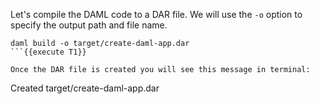 Let's compile the DAML code to a DAR file. We will use the `-o` option to specify the output path and file name.

```
daml build -o target/create-daml-app.dar
```{{execute T1}}

Once the DAR file is created you will see this message in terminal:

```
Created target/create-daml-app.dar
```
